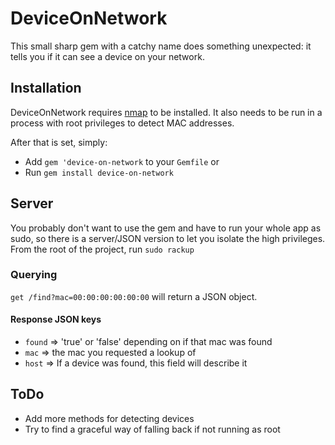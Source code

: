 DeviceOnNetwork
===============

This small sharp gem with a catchy name does something unexpected:
it tells you if it can see a device on your network.

Installation
------------
DeviceOnNetwork requires [nmap]() to be installed.
It also needs to be run in a process with root privileges to detect MAC addresses.

After that is set, simply:
- Add `gem 'device-on-network` to your `Gemfile`
or
- Run `gem install device-on-network`

Server
------
You probably don't want to use the gem and have to run your whole app as sudo, so there is a server/JSON version to let you isolate the high privileges.
From the root of the project, run
`sudo rackup`

### Querying
`get /find?mac=00:00:00:00:00:00` will return a JSON object.
#### Response JSON keys
- `found` => 'true' or 'false' depending on if that mac was found
- `mac` => the mac you requested a lookup of
- `host` => If a device was found, this field will describe it

ToDo
----
- Add more methods for detecting devices
- Try to find a graceful way of falling back if not running as root
